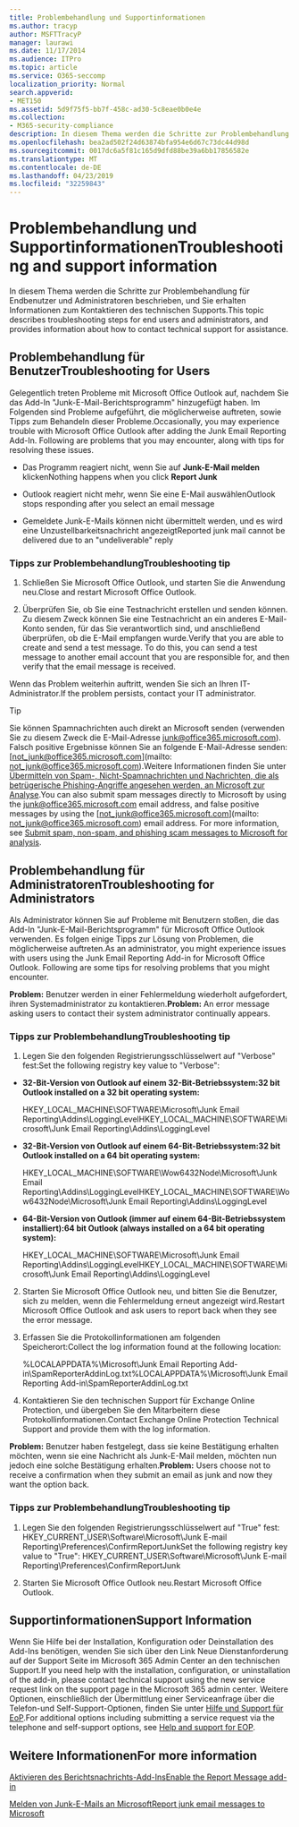 ```yaml
---
title: Problembehandlung und Supportinformationen
ms.author: tracyp
author: MSFTTracyP
manager: laurawi
ms.date: 11/17/2014
ms.audience: ITPro
ms.topic: article
ms.service: O365-seccomp
localization_priority: Normal
search.appverid:
- MET150
ms.assetid: 5d9f75f5-bb7f-458c-ad30-5c8eae0b0e4e
ms.collection:
- M365-security-compliance
description: In diesem Thema werden die Schritte zur Problembehandlung für Endbenutzer und Administratoren beschrieben, und Sie erhalten Informationen zum Kontaktieren des technischen Supports.
ms.openlocfilehash: bea2ad502f24d63874bfa954e6d67c73dc44d98d
ms.sourcegitcommit: 0017dc6a5f81c165d9dfd88be39a6bb17856582e
ms.translationtype: MT
ms.contentlocale: de-DE
ms.lasthandoff: 04/23/2019
ms.locfileid: "32259843"
---
```

# <a name="troubleshooting-and-support-information"></a><span data-ttu-id="66732-103">Problembehandlung und Supportinformationen</span><span class="sxs-lookup"><span data-stu-id="66732-103">Troubleshooting and support information</span></span>

<span data-ttu-id="66732-104">In diesem Thema werden die Schritte zur Problembehandlung für Endbenutzer und Administratoren beschrieben, und Sie erhalten Informationen zum Kontaktieren des technischen Supports.</span><span class="sxs-lookup"><span data-stu-id="66732-104">This topic describes troubleshooting steps for end users and administrators, and provides information about how to contact technical support for assistance.</span></span>
  
## <a name="troubleshooting-for-users"></a><span data-ttu-id="66732-105">Problembehandlung für Benutzer</span><span class="sxs-lookup"><span data-stu-id="66732-105">Troubleshooting for Users</span></span>

<span data-ttu-id="66732-p101">Gelegentlich treten Probleme mit Microsoft Office Outlook auf, nachdem Sie das Add-In "Junk-E-Mail-Berichtsprogramm" hinzugefügt haben. Im Folgenden sind Probleme aufgeführt, die möglicherweise auftreten, sowie Tipps zum Behandeln dieser Probleme.</span><span class="sxs-lookup"><span data-stu-id="66732-p101">Occasionally, you may experience trouble with Microsoft Office Outlook after adding the Junk Email Reporting Add-In. Following are problems that you may encounter, along with tips for resolving these issues.</span></span> 
  
- <span data-ttu-id="66732-108">Das Programm reagiert nicht, wenn Sie auf **Junk-E-Mail melden** klicken</span><span class="sxs-lookup"><span data-stu-id="66732-108">Nothing happens when you click **Report Junk**</span></span>
    
- <span data-ttu-id="66732-109">Outlook reagiert nicht mehr, wenn Sie eine E-Mail auswählen</span><span class="sxs-lookup"><span data-stu-id="66732-109">Outlook stops responding after you select an email message</span></span>
    
- <span data-ttu-id="66732-110">Gemeldete Junk-E-Mails können nicht übermittelt werden, und es wird eine Unzustellbarkeitsnachricht angezeigt</span><span class="sxs-lookup"><span data-stu-id="66732-110">Reported junk mail cannot be delivered due to an "undeliverable" reply</span></span>
    
### <a name="troubleshooting-tip"></a><span data-ttu-id="66732-111">Tipps zur Problembehandlung</span><span class="sxs-lookup"><span data-stu-id="66732-111">Troubleshooting tip</span></span>

1. <span data-ttu-id="66732-112">Schließen Sie Microsoft Office Outlook, und starten Sie die Anwendung neu.</span><span class="sxs-lookup"><span data-stu-id="66732-112">Close and restart Microsoft Office Outlook.</span></span>
    
2. <span data-ttu-id="66732-p102">Überprüfen Sie, ob Sie eine Testnachricht erstellen und senden können. Zu diesem Zweck können Sie eine Testnachricht an ein anderes E-Mail-Konto senden, für das Sie verantwortlich sind, und anschließend überprüfen, ob die E-Mail empfangen wurde.</span><span class="sxs-lookup"><span data-stu-id="66732-p102">Verify that you are able to create and send a test message. To do this, you can send a test message to another email account that you are responsible for, and then verify that the email message is received.</span></span>
    
<span data-ttu-id="66732-115">Wenn das Problem weiterhin auftritt, wenden Sie sich an Ihren IT-Administrator.</span><span class="sxs-lookup"><span data-stu-id="66732-115">If the problem persists, contact your IT administrator.</span></span>
  
> [!TIP]
> <span data-ttu-id="66732-p103">Sie können Spamnachrichten auch direkt an Microsoft senden (verwenden Sie zu diesem Zweck die E-Mail-Adresse [junk@office365.microsoft.com](mailto:junk@office365.microsoft.com)). Falsch positive Ergebnisse können Sie an folgende E-Mail-Adresse senden: [not_junk@office365.microsoft.com](mailto: not_junk@office365.microsoft.com).Weitere Informationen finden Sie unter [Übermitteln von Spam-, Nicht-Spamnachrichten und Nachrichten, die als betrügerische Phishing-Angriffe angesehen werden, an Microsoft zur Analyse](submit-spam-non-spam-and-phishing-scam-messages-to-microsoft-for-analysis.md).</span><span class="sxs-lookup"><span data-stu-id="66732-p103">You can also submit spam messages directly to Microsoft by using the [junk@office365.microsoft.com](mailto:junk@office365.microsoft.com) email address, and false positive messages by using the [not_junk@office365.microsoft.com](mailto: not_junk@office365.microsoft.com) email address. For more information, see [Submit spam, non-spam, and phishing scam messages to Microsoft for analysis](submit-spam-non-spam-and-phishing-scam-messages-to-microsoft-for-analysis.md).</span></span> 
  
## <a name="troubleshooting-for-administrators"></a><span data-ttu-id="66732-118">Problembehandlung für Administratoren</span><span class="sxs-lookup"><span data-stu-id="66732-118">Troubleshooting for Administrators</span></span>

<span data-ttu-id="66732-p104">Als Administrator können Sie auf Probleme mit Benutzern stoßen, die das Add-In "Junk-E-Mail-Berichtsprogramm" für Microsoft Office Outlook verwenden. Es folgen einige Tipps zur Lösung von Problemen, die möglicherweise auftreten.</span><span class="sxs-lookup"><span data-stu-id="66732-p104">As an administrator, you might experience issues with users using the Junk Email Reporting Add-in for Microsoft Office Outlook. Following are some tips for resolving problems that you might encounter.</span></span> 
  
 <span data-ttu-id="66732-121">**Problem:** Benutzer werden in einer Fehlermeldung wiederholt aufgefordert, ihren Systemadministrator zu kontaktieren.</span><span class="sxs-lookup"><span data-stu-id="66732-121">**Problem:** An error message asking users to contact their system administrator continually appears.</span></span> 
  
### <a name="troubleshooting-tip"></a><span data-ttu-id="66732-122">Tipps zur Problembehandlung</span><span class="sxs-lookup"><span data-stu-id="66732-122">Troubleshooting tip</span></span>

1. <span data-ttu-id="66732-123">Legen Sie den folgenden Registrierungsschlüsselwert auf "Verbose" fest:</span><span class="sxs-lookup"><span data-stu-id="66732-123">Set the following registry key value to "Verbose":</span></span>
    
  - <span data-ttu-id="66732-124">**32-Bit-Version von Outlook auf einem 32-Bit-Betriebssystem:**</span><span class="sxs-lookup"><span data-stu-id="66732-124">**32 bit Outlook installed on a 32 bit operating system:**</span></span>
    
    <span data-ttu-id="66732-125">HKEY_LOCAL_MACHINE\SOFTWARE\Microsoft\Junk Email Reporting\Addins\LoggingLevel</span><span class="sxs-lookup"><span data-stu-id="66732-125">HKEY_LOCAL_MACHINE\SOFTWARE\Microsoft\Junk Email Reporting\Addins\LoggingLevel</span></span>
    
  - <span data-ttu-id="66732-126">**32-Bit-Version von Outlook auf einem 64-Bit-Betriebssystem:**</span><span class="sxs-lookup"><span data-stu-id="66732-126">**32 bit Outlook installed on a 64 bit operating system:**</span></span>
    
    <span data-ttu-id="66732-127">HKEY_LOCAL_MACHINE\SOFTWARE\Wow6432Node\Microsoft\Junk Email Reporting\Addins\LoggingLevel</span><span class="sxs-lookup"><span data-stu-id="66732-127">HKEY_LOCAL_MACHINE\SOFTWARE\Wow6432Node\Microsoft\Junk Email Reporting\Addins\LoggingLevel</span></span>
    
  - <span data-ttu-id="66732-128">**64-Bit-Version von Outlook (immer auf einem 64-Bit-Betriebssystem installiert):**</span><span class="sxs-lookup"><span data-stu-id="66732-128">**64 bit Outlook (always installed on a 64 bit operating system):**</span></span>
    
    <span data-ttu-id="66732-129">HKEY_LOCAL_MACHINE\SOFTWARE\Microsoft\Junk Email Reporting\Addins\LoggingLevel</span><span class="sxs-lookup"><span data-stu-id="66732-129">HKEY_LOCAL_MACHINE\SOFTWARE\Microsoft\Junk Email Reporting\Addins\LoggingLevel</span></span>
    
2. <span data-ttu-id="66732-130">Starten Sie Microsoft Office Outlook neu, und bitten Sie die Benutzer, sich zu melden, wenn die Fehlermeldung erneut angezeigt wird.</span><span class="sxs-lookup"><span data-stu-id="66732-130">Restart Microsoft Office Outlook and ask users to report back when they see the error message.</span></span>
    
3. <span data-ttu-id="66732-131">Erfassen Sie die Protokollinformationen am folgenden Speicherort:</span><span class="sxs-lookup"><span data-stu-id="66732-131">Collect the log information found at the following location:</span></span> 
    
    <span data-ttu-id="66732-132">%LOCALAPPDATA%\Microsoft\Junk Email Reporting Add-in\SpamReporterAddinLog.txt</span><span class="sxs-lookup"><span data-stu-id="66732-132">%LOCALAPPDATA%\Microsoft\Junk Email Reporting Add-in\SpamReporterAddinLog.txt</span></span>
    
4. <span data-ttu-id="66732-133">Kontaktieren Sie den technischen Support für Exchange Online Protection, und übergeben Sie den Mitarbeitern diese Protokollinformationen.</span><span class="sxs-lookup"><span data-stu-id="66732-133">Contact Exchange Online Protection Technical Support and provide them with the log information.</span></span> 
    
 <span data-ttu-id="66732-134">**Problem:** Benutzer haben festgelegt, dass sie keine Bestätigung erhalten möchten, wenn sie eine Nachricht als Junk-E-Mail melden, möchten nun jedoch eine solche Bestätigung erhalten.</span><span class="sxs-lookup"><span data-stu-id="66732-134">**Problem:** Users choose not to receive a confirmation when they submit an email as junk and now they want the option back.</span></span> 
  
### <a name="troubleshooting-tip"></a><span data-ttu-id="66732-135">Tipps zur Problembehandlung</span><span class="sxs-lookup"><span data-stu-id="66732-135">Troubleshooting tip</span></span>

1. <span data-ttu-id="66732-136">Legen Sie den folgenden Registrierungsschlüsselwert auf "True" fest: HKEY_CURRENT_USER\Software\Microsoft\Junk E-mail Reporting\Preferences\ConfirmReportJunk</span><span class="sxs-lookup"><span data-stu-id="66732-136">Set the following registry key value to "True": HKEY_CURRENT_USER\Software\Microsoft\Junk E-mail Reporting\Preferences\ConfirmReportJunk</span></span>
    
2. <span data-ttu-id="66732-137">Starten Sie Microsoft Office Outlook neu.</span><span class="sxs-lookup"><span data-stu-id="66732-137">Restart Microsoft Office Outlook.</span></span>
    
## <a name="support-information"></a><span data-ttu-id="66732-138">Supportinformationen</span><span class="sxs-lookup"><span data-stu-id="66732-138">Support Information</span></span>

<span data-ttu-id="66732-139">Wenn Sie Hilfe bei der Installation, Konfiguration oder Deinstallation des Add-Ins benötigen, wenden Sie sich über den Link Neue Dienstanforderung auf der Support Seite im Microsoft 365 Admin Center an den technischen Support.</span><span class="sxs-lookup"><span data-stu-id="66732-139">If you need help with the installation, configuration, or uninstallation of the add-in, please contact technical support using the new service request link on the support page in the Microsoft 365 admin center.</span></span> <span data-ttu-id="66732-140">Weitere Optionen, einschließlich der Übermittlung einer Serviceanfrage über die Telefon-und Self-Support-Optionen, finden Sie unter [Hilfe und Support für EoP](eop/help-and-support-for-eop.md).</span><span class="sxs-lookup"><span data-stu-id="66732-140">For additional options including submitting a service request via the telephone and self-support options, see [Help and support for EOP](eop/help-and-support-for-eop.md).</span></span>
  
## <a name="for-more-information"></a><span data-ttu-id="66732-141">Weitere Informationen</span><span class="sxs-lookup"><span data-stu-id="66732-141">For more information</span></span>

[<span data-ttu-id="66732-142">Aktivieren des Berichtsnachrichts-Add-Ins</span><span class="sxs-lookup"><span data-stu-id="66732-142">Enable the Report Message add-in</span></span>](https://support.office.com/article/4250c4bc-6102-420b-9e0a-a95064837676)
  
[<span data-ttu-id="66732-143">Melden von Junk-E-Mails an Microsoft</span><span class="sxs-lookup"><span data-stu-id="66732-143">Report junk email messages to Microsoft</span></span>](report-junk-email-messages-to-microsoft.md)
  

